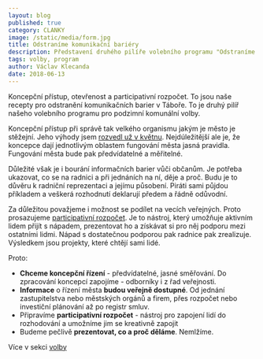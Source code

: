 ```yaml
---
layout: blog
published: true
category: CLANKY
image: /static/media/form.jpg
title: Odstraníme komunikační bariéry
description: Představení druhého pilíře volebního programu "Odstraníme komunikační bariéry"
tags: volby, program
author: Václav Klecanda
date: 2018-06-13
---
```


Koncepční přístup, otevřenost a participativní rozpočet.
To jsou naše recepty pro odstranění komunikačních barier v Táboře.
To je druhý pilíř našeho volebního programu pro podzimní komunální volby.

Koncepční přístup při správě tak velkého organismu jakým je město je stěžejní.
Jeho výhody jsem [rozvedl už v květnu](/clanky/2018/05/06/koncepcni-pristup/).
Nejdúležitější ale je, že koncepce dají jednotlivým oblastem fungování města jasná pravidla.
Fungování města bude pak předvídatelné a měřitelné.

Důležité však je i bourání informačních barier vůči občanům.
Je potřeba ukazovat, co se na radnici a při jednáních na ní, děje a proč.
Budu je to důvěru k radniční reprezentaci a jejímu působení.
Piráti sami půjdou příkladem a veškerá rozhodnutí deklarují předem a řádně odůvodní.

Za důležitou považjeme i možnost se podílet na vecích veřejných.
Proto prosazujeme [participativní rozpočet](http://www.participativnirozpocet.cz/o%20participativn%C3%ADm%20rozpo%C4%8Dtu).
Je to nástroj, který umožňuje aktivním lidem přijít s nápadem, prezentovat ho
a získávat si pro něj podporu mezi ostatními lidmi.
Nápad s dostatečnou podporou pak radnice pak zrealizuje.
Výsledkem jsou projekty, které chtějí sami lidé.

Proto:
- __Chceme koncepční řízení__ - předvídatelné, jasné směřování.
Do zpracování koncepcí zapojíme - odborníky i z řad veřejnosti.
- __Informace__ o řízení města __budou veřejně dostupné__.
Od jednání zastupitelstva nebo městských orgánů a firem, přes rozpočet nebo investiční plánování až po registr smluv.
- Připravíme __participativní rozpočet__ - nástroj pro zapojení lidí do rozhodování a umožníme jim se kreativně zapojit
- Budeme pečlivě __prezentovat, co a proč děláme__. Nemlžíme.

Více v sekci [volby](/volby#bari)
